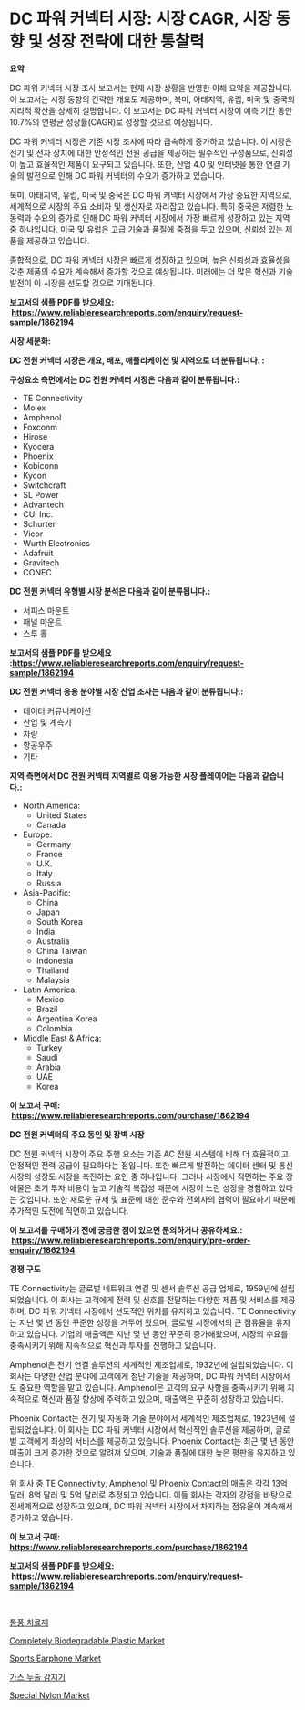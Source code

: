 <p><h1>DC 파워 커넥터 시장: 시장 CAGR, 시장 동향 및 성장 전략에 대한 통찰력</h1></p><p><strong>요약</strong></p>
<p><p>DC 파워 커넥터 시장 조사 보고서는 현재 시장 상황을 반영한 이해 요약을 제공합니다. 이 보고서는 시장 동향의 간략한 개요도 제공하며, 북미, 아태지역, 유럽, 미국 및 중국의 지리적 확산을 상세히 설명합니다. 이 보고서는 DC 파워 커넥터 시장이 예측 기간 동안 10.7%의 연평균 성장률(CAGR)로 성장할 것으로 예상됩니다.</p><p>DC 파워 커넥터 시장은 기존 시장 조사에 따라 급속하게 증가하고 있습니다. 이 시장은 전기 및 전자 장치에 대한 안정적인 전원 공급을 제공하는 필수적인 구성품으로, 신뢰성이 높고 효율적인 제품이 요구되고 있습니다. 또한, 산업 4.0 및 인터넷을 통한 연결 기술의 발전으로 인해 DC 파워 커넥터의 수요가 증가하고 있습니다.</p><p>북미, 아태지역, 유럽, 미국 및 중국은 DC 파워 커넥터 시장에서 가장 중요한 지역으로, 세계적으로 시장의 주요 소비자 및 생산자로 자리잡고 있습니다. 특히 중국은 저렴한 노동력과 수요의 증가로 인해 DC 파워 커넥터 시장에서 가장 빠르게 성장하고 있는 지역 중 하나입니다. 미국 및 유럽은 고급 기술과 품질에 중점을 두고 있으며, 신뢰성 있는 제품을 제공하고 있습니다.</p><p>종합적으로, DC 파워 커넥터 시장은 빠르게 성장하고 있으며, 높은 신뢰성과 효율성을 갖춘 제품의 수요가 계속해서 증가할 것으로 예상됩니다. 미래에는 더 많은 혁신과 기술 발전이 이 시장을 선도할 것으로 기대됩니다.</p></p>
<p><strong>보고서의 샘플 PDF를 받으세요: &nbsp;<a href="https://www.reliableresearchreports.com/enquiry/request-sample/1862194">https://www.reliableresearchreports.com/enquiry/request-sample/1862194</a></strong></p>
<p><strong>시장 세분화:</strong></p>
<p><strong> DC 전원 커넥터 시장은 개요, 배포, 애플리케이션 및 지역으로 더 분류됩니다. :</strong></p>
<p><strong>구성요소 측면에서는 DC 전원 커넥터 시장은 다음과 같이 분류됩니다.:</strong></p>
<p><ul><li>TE Connectivity</li><li>Molex</li><li>Amphenol</li><li>Foxconm</li><li>Hirose</li><li>Kyocera</li><li>Phoenix</li><li>Kobiconn</li><li>Kycon</li><li>Switchcraft</li><li>SL Power</li><li>Advantech</li><li>CUI Inc.</li><li>Schurter</li><li>Vicor</li><li>Wurth Electronics</li><li>Adafruit</li><li>Gravitech</li><li>CONEC</li></ul></p>
<p><strong> DC 전원 커넥터 유형별 시장 분석은 다음과 같이 분류됩니다.:</strong></p>
<p><ul><li>서피스 마운트</li><li>패널 마운트</li><li>스루 홀</li></ul></p>
<p><strong>보고서의 샘플 PDF를 받으세요 :<a href="https://www.reliableresearchreports.com/enquiry/request-sample/1862194">https://www.reliableresearchreports.com/enquiry/request-sample/1862194</a></strong></p>
<p><strong> DC 전원 커넥터 응용 분야별 시장 산업 조사는 다음과 같이 분류됩니다.:</strong></p>
<p><ul><li>데이터 커뮤니케이션</li><li>산업 및 계측기</li><li>차량</li><li>항공우주</li><li>기타</li></ul></p>
<p><strong>지역 측면에서 DC 전원 커넥터 지역별로 이용 가능한 시장 플레이어는 다음과 같습니다.:</strong></p>
<p><ul>
    <li>
        North America:
        <ul>
            <li>United States</li>
            <li>Canada</li>
        </ul>
    </li>
    <li>
        Europe:
        <ul>
            <li>Germany</li>
            <li>France</li>
            <li>U.K.</li>
            <li>Italy</li>
            <li>Russia</li>
        </ul>
    </li>
    <li>
        Asia-Pacific:
        <ul>
            <li>China</li>
            <li>Japan</li>
            <li>South Korea</li>
            <li>India</li>
            <li>Australia</li>
            <li>China Taiwan</li>
            <li>Indonesia</li>
            <li>Thailand</li>
            <li>Malaysia</li>
        </ul>
    </li>
    <li>
        Latin America:
        <ul>
            <li>Mexico</li>
            <li>Brazil</li>
            <li>Argentina Korea</li>
            <li>Colombia</li>
        </ul>
    </li>
    <li>
        Middle East & Africa:
        <ul>
            <li>Turkey</li>
            <li>Saudi</li>
            <li>Arabia</li>
            <li>UAE</li>
            <li>Korea</li>
        </ul>
    </li>
    </ul></p>
<p><strong>이 보고서 구매: &nbsp;<a href="https://www.reliableresearchreports.com/purchase/1862194">https://www.reliableresearchreports.com/purchase/1862194</a></strong></p>
<p><strong>DC 전원 커넥터의 주요 동인 및 장벽 시장</strong></p>
<p><p>DC 전원 커넥터 시장의 주요 주행 요소는 기존 AC 전원 시스템에 비해 더 효율적이고 안정적인 전력 공급이 필요하다는 점입니다. 또한 빠르게 발전하는 데이터 센터 및 통신 시장의 성장도 시장을 촉진하는 요인 중 하나입니다. 그러나 시장에서 직면하는 주요 장애물은 초기 투자 비용이 높고 기술적 복잡성 때문에 시장이 느린 성장을 경험하고 있다는 것입니다. 또한 새로운 규제 및 표준에 대한 준수와 전회사의 협력이 필요하기 때문에 추가적인 도전에 직면하고 있습니다.</p></p>
<p><strong>이 보고서를 구매하기 전에 궁금한 점이 있으면 문의하거나 공유하세요.: &nbsp;<a href="https://www.reliableresearchreports.com/enquiry/pre-order-enquiry/1862194">https://www.reliableresearchreports.com/enquiry/pre-order-enquiry/1862194</a></strong></p>
<p><strong>경쟁 구도</strong></p>
<p><p>TE Connectivity는 글로벌 네트워크 연결 및 센서 솔루션 공급 업체로, 1959년에 설립되었습니다. 이 회사는 고객에게 전력 및 신호를 전달하는 다양한 제품 및 서비스를 제공하며, DC 파워 커넥터 시장에서 선도적인 위치를 유지하고 있습니다. TE Connectivity는 지난 몇 년 동안 꾸준한 성장을 거두어 왔으며, 글로벌 시장에서의 큰 점유율을 유지하고 있습니다. 기업의 매출액은 지난 몇 년 동안 꾸준히 증가해왔으며, 시장의 수요를 충족시키기 위해 지속적으로 혁신과 투자를 진행하고 있습니다.</p><p>Amphenol은 전기 연결 솔루션의 세계적인 제조업체로, 1932년에 설립되었습니다. 이 회사는 다양한 산업 분야에 고객에게 첨단 기술을 제공하며, DC 파워 커넥터 시장에서도 중요한 역할을 맡고 있습니다. Amphenol은 고객의 요구 사항을 충족시키기 위해 지속적으로 혁신과 품질 향상에 주력하고 있으며, 매출액은 꾸준히 성장하고 있습니다. </p><p>Phoenix Contact는 전기 및 자동화 기술 분야에서 세계적인 제조업체로, 1923년에 설립되었습니다. 이 회사는 DC 파워 커넥터 시장에서 혁신적인 솔루션을 제공하며, 글로벌 고객에게 최상의 서비스를 제공하고 있습니다. Phoenix Contact는 최근 몇 년 동안 매출이 크게 증가한 것으로 알려져 있으며, 기술과 품질에 대한 높은 평판을 유지하고 있습니다. </p><p>위 회사 중 TE Connectivity, Amphenol 및 Phoenix Contact의 매출은 각각 13억 달러, 8억 달러 및 5억 달러로 추정되고 있습니다. 이들 회사는 각자의 강점을 바탕으로 전세계적으로 성장하고 있으며, DC 파워 커넥터 시장에서 차지하는 점유율이 계속해서 증가하고 있습니다.</p></p>
<p><strong>이 보고서 구매: &nbsp; <a href="https://www.reliableresearchreports.com/purchase/1862194">https://www.reliableresearchreports.com/purchase/1862194</a></strong></p>
<p><strong>보고서의 샘플 PDF를 받으세요: &nbsp;<a href="https://www.reliableresearchreports.com/enquiry/request-sample/1862194">https://www.reliableresearchreports.com/enquiry/request-sample/1862194</a></strong><strong></strong></p>
<p>&nbsp;</p>
<p><p><a href="https://github.com/sougarounis/Market-Research-Report-List-2/blob/main/3822265191726.md">통풍 치료제</a></p><p><a href="https://github.com/nathandecarvalho/Market-Research-Report-List-2/blob/main/completely-biodegradable-plastic-market.md">Completely Biodegradable Plastic Market</a></p><p><a href="https://issuu.com/reportprime-2/docs/sports-earphone-market-size-2030.pptx">Sports Earphone Market</a></p><p><a href="https://github.com/vs2869dizt0/Market-Research-Report-List-1/blob/main/7618797191727.md">가스 누출 감지기</a></p><p><a href="https://github.com/julyju69/Market-Research-Report-List-2/blob/main/special-nylon-market.md">Special Nylon Market</a></p></p>
